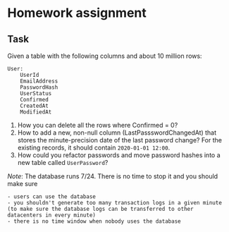 # Homework assignment

## Task
Given a table with the following columns and about 10 million rows: 

```
User:
	UserId
	EmailAddress
	PasswordHash
	UserStatus
	Confirmed
	CreatedAt
	ModifiedAt
```
1. How you can delete all the rows where Confirmed = 0? 
2. How to add a new, non-null column (LastPassswordChangedAt) that stores the minute-precision date of the last password change? For the existing records, it should contain `2020-01-01 12:00`.
3. How could you refactor passwords and move password hashes into a new table called `UserPassword`?

*Note*: The database runs 7/24. There is no time to stop it and you should make sure

	- users can use the database
	- you shouldn't generate too many transaction logs in a given minute (to make sure the database logs can be transferred to other datacenters in every minute)
	- there is no time window when nobody uses the database
	
